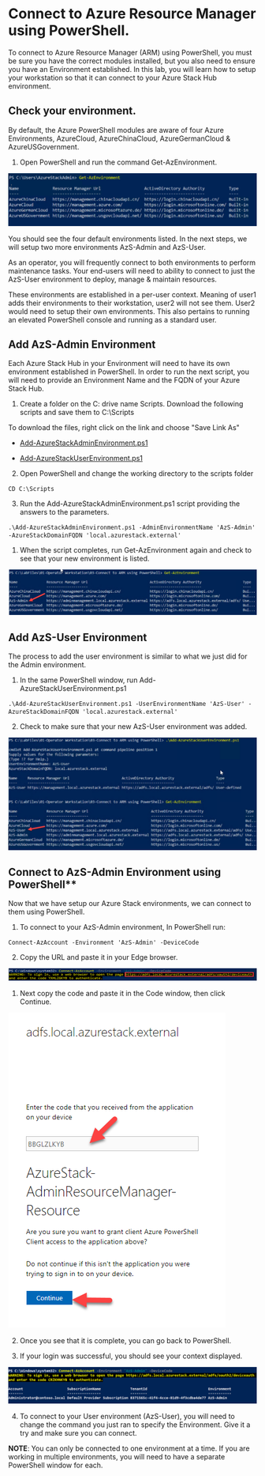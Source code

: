# Connect to Azure Resource Manager using PowerShell.

To connect to Azure Resource Manager (ARM) using PowerShell, you must be sure you have the correct modules installed, but you also need to ensure you have an Environment established. In this lab, you will learn how to setup your workstation so that it can connect to your Azure Stack Hub environment.

## Check your environment.

By default, the Azure PowerShell modules are aware of four Azure Environments, AzureCloud, AzureChinaCloud, AzureGermanCloud & AzureUSGovernment.

1. Open PowerShell and run the command Get-AzEnvironment.

![](images/Picture1.png)

You should see the four default environments listed. In the next steps, we will setup two more environments AzS-Admin and AzS-User.

As an operator, you will frequently connect to both environments to perform maintenance tasks. Your end-users will need to ability to connect to just the AzS-User environment to deploy, manage & maintain resources.

These environments are established in a per-user context. Meaning of user1 adds their environments to their workstation, user2 will not see them. User2 would need to setup their own environments. This also pertains to running an elevated PowerShell console and running as a standard user.

## Add AzS-Admin Environment

Each Azure Stack Hub in your Environment will need to have its own environment established in PowerShell. In order to run the next script, you will need to provide an Environment Name and the FQDN of your Azure Stack Hub.

1. Create a folder on the C: drive name Scripts. Download the following scripts and save them to C:\Scripts

To download the files, right click on the link and choose "Save Link As"

- [Add-AzureStackAdminEnvironment.ps1](https://raw.githubusercontent.com/RichShillingtonMSFT/Azure-Stack-Hub-Operator-Labs-ADFS/main/01-Operator%20Workstation/03-Connect%20to%20ARM%20using%20PowerShell/Add-AzureStackAdminEnvironment.ps1)

- [Add-AzureStackUserEnvironment.ps1](https://raw.githubusercontent.com/RichShillingtonMSFT/Azure-Stack-Hub-Operator-Labs-ADFS/main/01-Operator%20Workstation/03-Connect%20to%20ARM%20using%20PowerShell/Add-AzureStackUserEnvironment.ps1)

2. Open PowerShell and change the working directory to the scripts folder

```
CD C:\Scripts
```

3. Run the Add-AzureStackAdminEnvironment.ps1 script providing the answers to the parameters.

```
.\Add-AzureStackAdminEnvironment.ps1 -AdminEnvironmentName 'AzS-Admin' -AzureStackDomainFQDN 'local.azurestack.external'
```


1. When the script completes, run Get-AzEnvironment again and check to see that your new environment is listed.

![](images/Picture2.png)

## Add AzS-User Environment

The process to add the user environment is similar to what we just did for the Admin environment.

1. In the same PowerShell window, run Add-AzureStackUserEnvironment.ps1

```
.\Add-AzureStackUserEnvironment.ps1 -UserEnvironmentName 'AzS-User' -AzureStackDomainFQDN 'local.azurestack.external'
```

2. Check to make sure that your new AzS-User environment was added.

![](images/Picture3.png)


## Connect to AzS-Admin Environment using PowerShell**

Now that we have setup our Azure Stack environments, we can connect to them using PowerShell.

1. To connect to your AzS-Admin environment, In PowerShell run:

```
Connect-AzAccount -Environment 'AzS-Admin' -DeviceCode
```

2. Copy the URL and paste it in your Edge browser.

![](images/Picture4.png)

1. Next copy the code and paste it in the Code window, then click Continue.

![](images/Picture5.png)


2. Once you see that it is complete, you can go back to PowerShell.

3. If your login was successful, you should see your context displayed.

![](images/Picture6.png)

4. To connect to your User environment (AzS-User), you will need to change the command you just ran to specify the Environment. Give it a try and make sure you can connect.

**NOTE**: You can only be connected to one environment at a time. If you are working in multiple environments, you will need to have a separate PowerShell window for each.
